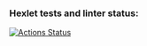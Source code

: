 ### Hexlet tests and linter status:
[![Actions Status](https://github.com/justkraiz/java-project-61/actions/workflows/hexlet-check.yml/badge.svg)](https://github.com/justkraiz/java-project-61/actions)